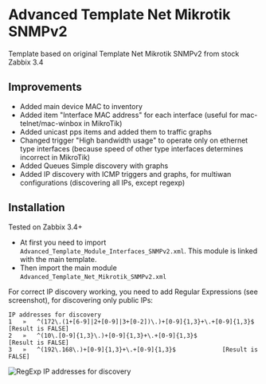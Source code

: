 # Advanced Template Net Mikrotik SNMPv2

Template based on original Template Net Mikrotik SNMPv2 from stock Zabbix 3.4

## Improvements
* Added main device MAC to inventory
* Added item "Interface MAC address" for each interface (useful for mac-telnet/mac-winbox in MikroTik)
* Added unicast pps items and added them to traffic graphs
* Changed trigger "High bandwidth usage" to operate only on ethernet type interfaces (because speed of other type interfaces determines incorrect in MikroTik)
* Added Queues Simple discovery with graphs
* Added IP discovery with ICMP triggers and graphs, for multiwan configurations (discovering all IPs, except regexp)

## Installation

Tested on Zabbix 3.4+

* At first you need to import `Advanced_Template_Module_Interfaces_SNMPv2.xml`. This module is linked with the main template.
* Then import  the main module `Advanced_Template_Net_Mikrotik_SNMPv2.xml`

For correct IP discovery working, you need to add Regular Expressions (see screenshot), for discovering only public IPs:
```
IP addresses for discovery	
1	»	^(172\.(1+[6-9]|2+[0-9]|3+[0-2])\.)+[0-9]{1,3}+\.+[0-9]{1,3}$	[Result is FALSE]
2	»	^(10\.[0-9]{1,3}\.)+[0-9]{1,3}+\.+[0-9]{1,3}$			[Result is FALSE]
3	»	^(192\.168\.)+[0-9]{1,3}+\.+[0-9]{1,3}$				[Result is FALSE]
```
![RegExp IP addresses for discovery](/regexp/regexp-ip_addresses_for_discovery.png?raw=true "RegExp IP addresses for discovery")
